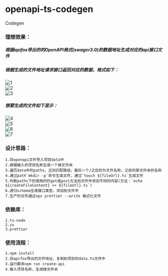 # openapi-ts-codegen

Codegen

### 理想效果：
##### 根据apifox导出的的OpenAPI格式(swager3.0)的数据地址生成对应的api接口文件

##### 根据生成的文件地址请求接口返回对应的数据，格式如下：
![1](pic/1.png)   
![2](pic/2.png)   
![3](pic/3.png)   

##### 想要生成的文件如下显示：   
![4](pic/4.png)   
![5](pic/5.png)   
![6](pic/6.png)   
![7](pic/7.png)   

### 设计思路：
	1.将openapi文件导入项目data中
	2.根据输入的项目名称生成一个根文件夹
	3.遍历data中的paths，正则匹配路径，最后一个/之后的为文件名称，之前的是文件夹的名称
	4.通过path`mkdir -p`命令生成文件，通过`touch ${fileUrl}.ts`生成文件
	5.判断paths下的使用的时get或post方法向文件中添加不同的内容(方法：`echo ${createFileContent} >> ${fileUrl}.ts`)
	6.递归schema生成接口类型，添加到文件中
	7.生产的文件通过npx prettier --write 格式化文件

### 依赖库：
    1.ts-node  
    2.zx
	3.prettier  

### 使用流程：
	1.npm install
	2.将apifox导出的文件地址，复制到项目的data.ts文件中
	3.运行脚本npm run create-api
	4.输入项目名称，生成根文件夹
